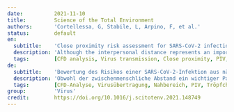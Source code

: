 ```yaml
---
date:          2021-11-10
title:         Science of the Total Environment
authors:       'Cortellessa, G, Stabile, L, Arpino, F, et al.'
status:        default
en:
  subtitle:    'Close proximity risk assessment for SARS-CoV-2 infection'
  description: 'Although the interpersonal distance represents an important parameter affecting the risk of infection due to respiratory viruses, the mechanism of exposure to exhaled droplets remains insufficiently characterized. In this study, an integrated risk assessment is presented for SARS-CoV-2 close proximity exposure between a speaking infectious subject and a susceptible subject. It is based on a three-dimensional transient numerical model for the description of exhaled droplet spread once emitted by a speaking person, coupled with a recently proposed SARS-CoV-2 emission approach. Particle image velocimetry measurements were conducted to validate the numerical model. The contribution of the large droplets to the risk is barely noticeable only for distances well below 0.6 m, whereas it drops to zero for greater distances where it depends only on airborne droplets. In particular, for short exposures (10 s) a minimum safety distance of 0.75 m should be maintained to lower the risk below 0.1%; for exposures of 1 and 15 min this distance increases to about 1.1 and 1.5 m, respectively. Based on the interpersonal distances across countries reported as a function of interacting individuals, cultural differences, and environmental and sociopsychological factors, the approach presented here revealed that, in addition to intimate and personal distances, particular attention must be paid to exposures longer than 1 min within social distances (of about 1 m).'
  tags:        [CFD analysis, Virus transmission, Close proximity, PIV, Droplets]
de:
  subtitle:    'Bewertung des Risikos einer SARS-CoV-2-Infektion aus nächster Nähe'
  description: 'Obwohl der zwischenmenschliche Abstand ein wichtiger Parameter ist, der das Risiko einer Infektion mit Atemwegsviren beeinflusst, ist der Mechanismus der Exposition gegenüber ausgeatmeten Tröpfchen noch unzureichend beschrieben. In dieser Studie wird eine integrierte Risikobewertung für die SARS-CoV-2-Exposition im Nahbereich zwischen einer sprechenden infektiösen Person und einer anfälligen Person vorgestellt. Sie basiert auf einem dreidimensionalen instationären numerischen Modell zur Beschreibung der Ausbreitung von ausgeatmeten Tröpfchen, die von einer sprechenden Person ausgestoßen werden, in Verbindung mit einem kürzlich vorgeschlagenen SARS-CoV-2-Emissionsansatz. Zur Validierung des numerischen Modells wurden Particle Image Velocimetry-Messungen durchgeführt. Der Beitrag der großen Tröpfchen zum Risiko ist nur bei Entfernungen von deutlich unter 0,6 m kaum spürbar, während er bei größeren Entfernungen, bei denen er nur von den in der Luft befindlichen Tröpfchen abhängt, auf Null sinkt. Insbesondere bei kurzen Expositionen (10 s) sollte ein Mindestsicherheitsabstand von 0,75 m eingehalten werden, um das Risiko unter 0,1 % zu senken; bei Expositionen von 1 und 15 min erhöht sich dieser Abstand auf etwa 1,1 bzw. 1,5 m. Auf der Grundlage der zwischenmenschlichen Abstände in den verschiedenen Ländern, die als Funktion der interagierenden Personen, der kulturellen Unterschiede sowie der umweltbezogenen und sozialpsychologischen Faktoren angegeben wurden, ergab der hier vorgestellte Ansatz, dass zusätzlich zu den intimen und persönlichen Abständen bei Expositionen, die länger als 1 Minute dauern, innerhalb der sozialen Abstände (von etwa 1 m) besondere Aufmerksamkeit erforderlich ist.' 
  tags:        [CFD-Analyse, Virusübertragung, Nahbereich, PIV, Tröpfchen]
group:         'Virus'
credit:        https://doi.org/10.1016/j.scitotenv.2021.148749
---
```

